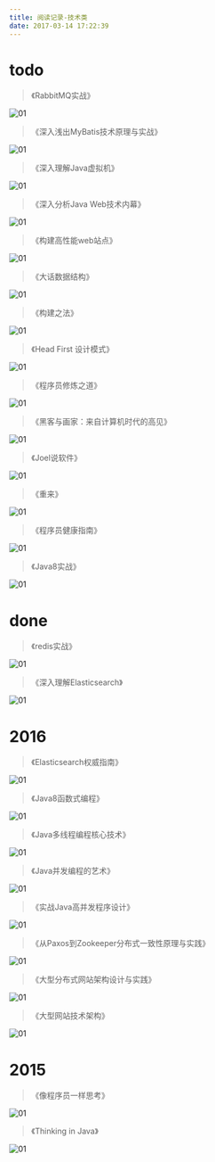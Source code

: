 ```yaml
---
title: 阅读记录-技术类
date: 2017-03-14 17:22:39
---
```

# todo
> 《RabbitMQ实战》

![01](index/12.png)

> 《深入浅出MyBatis技术原理与实战》

![01](index/13.png)

> 《深入理解Java虚拟机》

![01](index/14.png)

> 《深入分析Java Web技术内幕》

![01](index/15.png)

> 《构建高性能web站点》

![01](index/16.png)

> 《大话数据结构》

![01](index/17.png)

> 《构建之法》

![01](index/18.png)

> 《Head First 设计模式》

![01](index/19.png)

> 《程序员修炼之道》

![01](index/20.png)

> 《黑客与画家：来自计算机时代的高见》

![01](index/21.png)

> 《Joel说软件》

![01](index/22.png)

> 《重来》

![01](index/23.png)

> 《程序员健康指南》

![01](index/24.png)

> 《Java8实战》

![01](index/25.png)

# done

> 《redis实战》

![01](index/28.png)

> 《深入理解Elasticsearch》

![01](index/29.png)

# 2016
> 《Elasticsearch权威指南》

![01](index/30.png)

> 《Java8函数式编程》

![01](index/01.png)

> 《Java多线程编程核心技术》

![01](index/02.png)

> 《Java并发编程的艺术》

![01](index/03.png)

> 《实战Java高并发程序设计》

![01](index/04.png)

> 《从Paxos到Zookeeper分布式一致性原理与实践》

![01](index/05.png)

> 《大型分布式网站架构设计与实践》

![01](index/06.png)

> 《大型网站技术架构》

![01](index/07.png)

# 2015
> 《像程序员一样思考》

![01](index/26.png)

> 《Thinking in Java》

![01](index/27.png)


